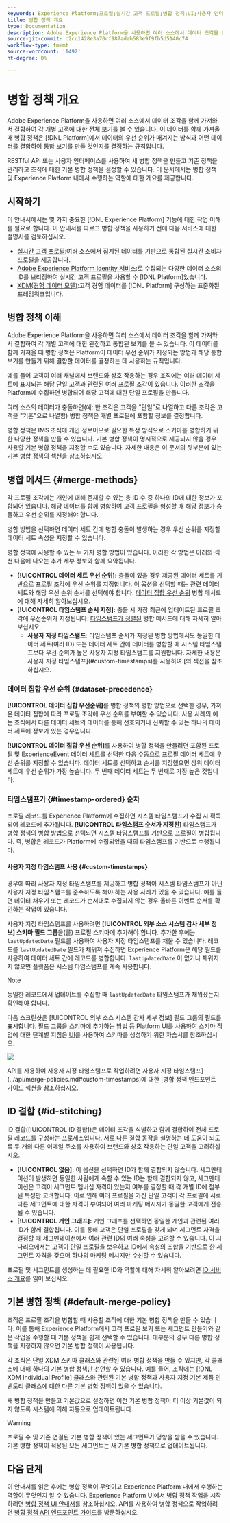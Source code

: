```yaml
---
keywords: Experience Platform;프로필;실시간 고객 프로필;병합 정책;UI;사용자 인터페이스;타임스탬프 순서;데이터 세트 우선순위
title: 병합 정책 개요
type: Documentation
description: Adobe Experience Platform을 사용하면 여러 소스에서 데이터 조각을 함께 가져와서 결합하여 개별 고객에 대한 전체 보기를 볼 수 있습니다. 이 데이터를 함께 가져올 때 병합 정책은 Platform이 데이터 우선 순위가 지정되는 방법과 통합 보기를 만들기 위해 결합할 데이터를 결정하는 데 사용하는 규칙입니다.
source-git-commit: c2cc1428e3a70cf987adab583e9f9fb5d5140c74
workflow-type: tm+mt
source-wordcount: '1492'
ht-degree: 0%

---
```



# 병합 정책 개요

Adobe Experience Platform을 사용하면 여러 소스에서 데이터 조각을 함께 가져와서 결합하여 각 개별 고객에 대한 전체 보기를 볼 수 있습니다. 이 데이터를 함께 가져올 때 병합 정책은 [!DNL Platform]에서 데이터의 우선 순위가 매겨지는 방식과 어떤 데이터를 결합하여 통합 보기를 만들 것인지를 결정하는 규칙입니다.

RESTful API 또는 사용자 인터페이스를 사용하여 새 병합 정책을 만들고 기존 정책을 관리하고 조직에 대한 기본 병합 정책을 설정할 수 있습니다. 이 문서에서는 병합 정책 및 Experience Platform 내에서 수행하는 역할에 대한 개요를 제공합니다.

## 시작하기

이 안내서에서는 몇 가지 중요한 [!DNL Experience Platform] 기능에 대한 작업 이해를 필요로 합니다. 이 안내서를 따르고 병합 정책을 사용하기 전에 다음 서비스에 대한 설명서를 검토하십시오.

* [실시간 고객 프로필](../home.md):여러 소스에서 집계된 데이터를 기반으로 통합된 실시간 소비자 프로필을 제공합니다.
* [Adobe Experience Platform Identity 서비스](../../identity-service/home.md):로 수집되는 다양한 데이터 소스의 ID를 브리징하여 실시간 고객 프로필을 사용할 수  [!DNL Platform]있습니다.
* [XDM(경험 데이터 모델)](../../xdm/home.md):고객 경험 데이터를  [!DNL Platform] 구성하는 표준화된 프레임워크입니다.

## 병합 정책 이해

Adobe Experience Platform을 사용하면 여러 소스에서 데이터 조각을 함께 가져와서 결합하여 각 개별 고객에 대한 완전하고 통합된 보기를 볼 수 있습니다. 이 데이터를 함께 가져올 때 병합 정책은 Platform이 데이터 우선 순위가 지정되는 방법과 해당 통합 보기를 만들기 위해 결합할 데이터를 결정하는 데 사용하는 규칙입니다.

예를 들어 고객이 여러 채널에서 브랜드와 상호 작용하는 경우 조직에는 여러 데이터 세트에 표시되는 해당 단일 고객과 관련된 여러 프로필 조각이 있습니다. 이러한 조각을 Platform에 수집하면 병합되어 해당 고객에 대한 단일 프로필을 만듭니다.

여러 소스의 데이터가 충돌하면(예: 한 조각은 고객을 &quot;단일&quot;로 나열하고 다른 조각은 고객을 &quot;기혼&quot;으로 나열함) 병합 정책은 개별 프로필에 포함할 정보를 결정합니다.

병합 정책은 IMS 조직에 개인 정보이므로 필요한 특정 방식으로 스키마를 병합하기 위한 다양한 정책을 만들 수 있습니다. 기본 병합 정책이 명시적으로 제공되지 않을 경우 사용할 기본 병합 정책을 지정할 수도 있습니다. 자세한 내용은 이 문서의 뒷부분에 있는 [기본 병합 정책](#default-merge-policy)의 섹션을 참조하십시오.

## 병합 메서드 {#merge-methods}

각 프로필 조각에는 개인에 대해 존재할 수 있는 총 ID 수 중 하나의 ID에 대한 정보가 포함되어 있습니다. 해당 데이터를 함께 병합하여 고객 프로필을 형성할 때 해당 정보가 충돌하고 우선 순위를 지정해야 합니다.

병합 방법을 선택하면 데이터 세트 간에 병합 충돌이 발생하는 경우 우선 순위를 지정할 데이터 세트 속성을 지정할 수 있습니다.

병합 정책에 사용할 수 있는 두 가지 병합 방법이 있습니다. 이러한 각 방법은 아래의 섹션 다음에 나오는 추가 세부 정보와 함께 요약됩니다.

* **[!UICONTROL 데이터 세트 우선 순위]:**  충돌이 있을 경우 제공된 데이터 세트를 기반으로 프로필 조각에 우선 순위를 지정합니다. 이 옵션을 선택할 때는 관련 데이터 세트와 해당 우선 순위 순서를 선택해야 합니다. [데이터 집합 우선 순위](#dataset-precedence) 병합 메서드에 대해 자세히 알아보십시오.
* **[!UICONTROL 타임스탬프 순서 지정]:**  충돌 시 가장 최근에 업데이트된 프로필 조각에 우선순위가 지정됩니다. [타임스탬프가 정렬된](#timestamp-ordered) 병합 메서드에 대해 자세히 알아보십시오.
   * **사용자 지정 타임스탬프:** 타임스탬프 순서가 지정된 병합 방법에서도 동일한 데이터 세트(여러 ID) 또는 데이터 세트 간에 데이터를 병합할 때 시스템 타임스탬프보다 우선 순위가 높은 사용자 지정 타임스탬프를 지원합니다. 자세한 내용은 사용자 지정 타임스탬프](#custom-timestamps)를 사용하여 [의 섹션을 참조하십시오.

### 데이터 집합 우선 순위 {#dataset-precedence}

**[!UICONTROL 데이터 집합 우선순위]**&#x200B;를 병합 정책의 병합 방법으로 선택한 경우, 가져온 데이터 집합에 따라 프로필 조각에 우선 순위를 부여할 수 있습니다. 사용 사례의 예는 조직에서 다른 데이터 세트의 데이터를 통해 선호되거나 신뢰할 수 있는 하나의 데이터 세트에 정보가 있는 경우입니다.

**[!UICONTROL 데이터 집합 우선 순위]**&#x200B;를 사용하여 병합 정책을 만들려면 포함된 프로필 및 ExperienceEvent 데이터 세트를 선택한 다음 수동으로 프로필 데이터 세트에 우선 순위를 지정할 수 있습니다. 데이터 세트를 선택하고 순서를 지정했으면 상위 데이터 세트에 우선 순위가 가장 높습니다. 두 번째 데이터 세트는 두 번째로 가장 높은 것입니다.

### 타임스탬프가 {#timestamp-ordered} 순차

프로필 레코드를 Experience Platform에 수집하면 시스템 타임스탬프가 수집 시 획득되어 레코드에 추가됩니다. **[!UICONTROL 타임스탬프 순서가 지정된]** 타임스탬프가 병합 정책의 병합 방법으로 선택되면 시스템 타임스탬프를 기반으로 프로필이 병합됩니다. 즉, 병합은 레코드가 Platform에 수집되었을 때의 타임스탬프를 기반으로 수행됩니다.

#### 사용자 지정 타임스탬프 사용 {#custom-timestamps}

경우에 따라 사용자 지정 타임스탬프를 제공하고 병합 정책이 시스템 타임스탬프가 아닌 사용자 지정 타임스탬프를 준수하도록 해야 하는 사용 사례가 있을 수 있습니다. 예를 들면 데이터 채우기 또는 레코드가 순서대로 수집되지 않는 경우 올바른 이벤트 순서를 확인하는 작업이 있습니다.

사용자 지정 타임스탬프를 사용하려면 **[!UICONTROL 외부 소스 시스템 감사 세부 정보] 스키마 필드 그룹**&#x200B;을(를) 프로필 스키마에 추가해야 합니다. 추가한 후에는 `lastUpdatedDate` 필드를 사용하여 사용자 지정 타임스탬프를 채울 수 있습니다. 레코드를 `lastUpdatedDate` 필드가 채워져 수집하면 Experience Platform은 해당 필드를 사용하여 데이터 세트 간에 레코드를 병합합니다. `lastUpdatedDate` 이 없거나 채워지지 않으면 플랫폼은 시스템 타임스탬프를 계속 사용합니다.

>[!NOTE]
>
>동일한 레코드에서 업데이트를 수집할 때 `lastUpdatedDate` 타임스탬프가 채워졌는지 확인해야 합니다.

다음 스크린샷은 [!UICONTROL 외부 소스 시스템 감사 세부 정보] 필드 그룹의 필드를 표시합니다. 필드 그룹을 스키마에 추가하는 방법 등 Platform UI를 사용하여 스키마 작업에 대한 단계별 지침은 [UI](../../xdm/tutorials/create-schema-ui.md)를 사용하여 스키마를 생성하기 위한 자습서를 참조하십시오.

![](../images/merge-policies/custom-timestamp-field-group.png)

API를 사용하여 사용자 지정 타임스탬프로 작업하려면 사용자 지정 타임스탬프](../api/merge-policies.md#custom-timestamps)에 대한 [병합 정책 엔드포인트 가이드 섹션을 참조하십시오.

## ID 결합 {#id-stitching}

ID 결합([!UICONTROL ID 결합])은 데이터 조각을 식별하고 함께 결합하여 전체 프로필 레코드를 구성하는 프로세스입니다. 서로 다른 결합 동작을 설명하는 데 도움이 되도록 두 개의 다른 이메일 주소를 사용하여 브랜드와 상호 작용하는 단일 고객을 고려하십시오.

* **[!UICONTROL 없음]:**  이 옵션을 선택하면 ID가 함께 결합되지 않습니다. 세그멘테이션이 발생하면 동일한 사람에게 속할 수 있는 ID는 함께 결합되지 않고, 세그멘테이션은 고객이 세그먼트 멤버십 자격이 있는지 여부를 결정할 때 각 개별 ID에 첨부된 특성만 고려합니다. 이로 인해 여러 프로필을 가진 단일 고객이 각 프로필에 서로 다른 세그먼트에 대한 자격이 부여되어 여러 마케팅 메시지가 동일한 고객에게 전송될 수 있습니다.
* **[!UICONTROL 개인 그래프]:** 개인 그래프를 선택하면 동일한 개인과 관련된 여러 ID가 함께 결합됩니다. 이를 통해 고객은 단일 프로필을 갖게 되며 세그먼트 자격을 결정할 때 세그멘테이션에서 여러 관련 ID의 여러 속성을 고려할 수 있습니다. 이 시나리오에서는 고객이 단일 프로필을 보유하고 ID에서 속성의 조합을 기반으로 한 세그먼트 자격을 갖으며 하나의 마케팅 메시지만 수신할 수 있습니다.

프로필 및 세그먼트를 생성하는 데 필요한 ID와 역할에 대해 자세히 알아보려면 [ID 서비스 개요](../../identity-service/home.md)를 읽어 보십시오.

## 기본 병합 정책 {#default-merge-policy}

조직은 프로필 조각을 병합할 때 사용할 조직에 대한 기본 병합 정책을 만들 수 있습니다. 이를 통해 Experience Platform에서 고객 프로필 보기 또는 세그먼트 만들기와 같은 작업을 수행할 때 기본 정책을 쉽게 선택할 수 있습니다. 대부분의 경우 다른 병합 정책을 지정하지 않으면 기본 병합 정책이 사용됩니다.

각 조직은 단일 XDM 스키마 클래스와 관련된 여러 병합 정책을 만들 수 있지만, 각 클래스에 대해 하나의 기본 병합 정책만 선언할 수 있습니다. 예를 들어, 조직에는 [!DNL XDM Individual Profile] 클래스와 관련된 기본 병합 정책과 사용자 지정 기본 제품 인벤토리 클래스에 대한 다른 기본 병합 정책이 있을 수 있습니다.

새 병합 정책을 만들고 기본값으로 설정하면 이전 기본 병합 정책이 더 이상 기본값이 되지 않도록 시스템에 의해 자동으로 업데이트됩니다.

>[!WARNING]
>
>프로필 수 및 기존 연결된 기본 병합 정책이 있는 세그먼트가 영향을 받을 수 있습니다. 기본 병합 정책이 적용된 모든 세그먼트는 새 기본 병합 정책으로 업데이트됩니다.

## 다음 단계

이 안내서를 읽은 후에는 병합 정책이 무엇이고 Experience Platform 내에서 수행하는 역할이 무엇인지 알 수 있습니다. Experience Platform UI에서 병합 정책 작업을 시작하려면 [병합 정책 UI 안내서](ui-guide.md)를 참조하십시오. API를 사용하여 병합 정책으로 작업하려면 [병합 정책 API 엔드포인트 가이드](../api/merge-policies.md)를 방문하십시오.